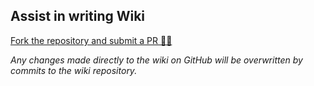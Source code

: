 ## Assist in writing Wiki

[Fork the repository and submit a PR 🚀🚀 ](https://github.com/Richasy/FantasyCopilot-Wiki.git)

*Any changes made directly to the wiki on GitHub will be overwritten by commits to the wiki repository.*